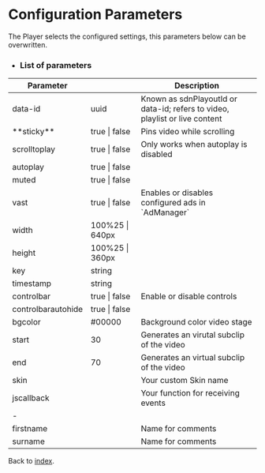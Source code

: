 # Configuration Parameters

The Player selects the configured settings, this parameters below can be overwritten.

* ### List of parameters

<table width="100%">
<thead>
<tr>
<th>Parameter</th>
<th></th>
<th>Description</th>
</tr>
</thead>
<tbody>
<tr>
<td>data-id</td>
<td>uuid</td>
<td>Known as sdnPlayoutId or data-id; refers to video, playlist or live content</td>
</tr>
<tr>
<td>**sticky**</td>
<td>true | false</td>
<td>Pins video while scrolling</td>
</tr>
<tr>
<td>scrolltoplay</td>
<td>true | false</td>
<td>Only works when autoplay is disabled</td>
</tr>
<tr>
<td>autoplay</td>
<td>true | false</td>
<td></td>
</tr>
<tr>
<td>muted</td>
<td>true | false</td>
<td></td>
</tr>
<tr>
<td>vast</td>
<td>true | false</td>
<td>Enables or disables configured ads in `AdManager`</td>
</tr>
<tr>
<td>width</td>
<td>100%25 | 640px</td>
<td></td>
</tr>
<tr>
<td>height</td>
<td>100%25 | 360px</td>
<td></td>
</tr>
<tr>
<td>key</td>
<td>string</td>
<td></td>
</tr>
<tr>
<td>timestamp</td>
<td>string</td>
<td></td>
</tr>
<tr>
<td>controlbar</td>
<td>true | false</td>
<td>Enable or disable controls</td>
</tr>
<tr>
<td>controlbarautohide</td>
<td>true | false</td>
<td></td>
</tr>
<tr>
<td>bgcolor</td>
<td>#00000</td>
<td>Background color video stage</td>
</tr>
<tr>
<td>start</td>
<td>30</td>
<td>Generates an virutal subclip of the video</td>
</tr>
<tr>
<td>end</td>
<td>70</td>
<td>Generates an virtual subclip of the video</td>
</tr>
<tr>
<td>skin</td>
<td></td>
<td>Your custom Skin name</td>
</tr>
<tr>
<td>jscallback</td>
<td></td>
<td>Your function for receiving events</td>
</tr>
<tr>
<td>-</td>
<td></td>
<td></td>
</tr>
<tr>
<td>firstname</td>
<td></td>
<td>Name for comments</td>
</tr>
<tr>
<td>surname</td>
<td></td>
<td>Name for comments</td>
</tr>
</tbody>
</table>

Back to [index](../README.md).